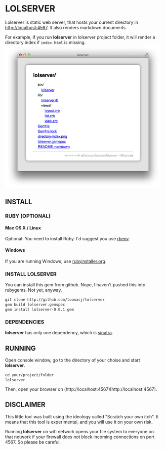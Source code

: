 # LOLSERVER #

Lolserver is static web server, that hosts your current directory in [http://localhost:4567](http://localhost:4567). It also renders markdown documents.

For example, if you run **lolserver** in lolserver project folder, it will render a directory index if ```index.html``` is missing.
![Directory Index](directory-index.png)

## INSTALL ##

### RUBY (OPTIONAL) ###

#### Mac OS X / Linux ####

Optional: You need to install Ruby. I'd suggest you use [rbenv](https://github.com/sstephenson/rbenv/).

#### Windows ####

If you are running Windows, use [rubyinstaller.org](http://rubyinstaller.org).

### INSTALL LOLSERVER ###

You can install this gem from github. Nope, I haven't pushed this into rubygems. Not yet, anyway.

```
git clone http://github.com/tuomasj/lolserver
gem build lolserver.gemspec
gem install lolserver-0.0.1.gem
```

### DEPENDENCIES ###

**lolserver** has only one dependency, which is [sinatra](http://sinatrarb.com).

## RUNNING ##

Open console window, go to the directory of your choise and start **lolserver**.

```
cd your/project/folder
lolserver
```

Then, open your browser on (http://localhost:4567)[http://localhost:4567].

## DISCLAIMER ##

This little tool was built using the ideology called "Scratch your own itch".
It means that this tool is experimental, and you will use it on your own risk.

Running **lolserver** on wifi network opens your file system to everyone on that network if your firewall does not block incoming connections on port 4567. So please be careful.
